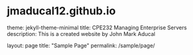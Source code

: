 # jmaducal12.github.io

theme: jekyll-theme-minimal
title: CPE232 Managing Enterprise Servers
description: This is a created website by John Mark Aducal

layout: page
title: "Sample Page"
permalink: /sample/page/
